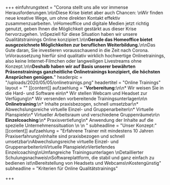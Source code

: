 +++
einfuhrungstext = "Corona stellt uns alle vor immense Herausforderungen.\n\nDiese Krise bietet aber auch Chancen:  \nWir finden neue kreative Wege, um ohne direkten Kontakt effektiv zusammenzuarbeiten.  \nHomeoffice und digitale Medien jetzt richtig genutzt, geben Ihnen die Möglichkeit gestärkt aus dieser Krise hervorzugehen.  \nSpeziell für diese Situation haben wir unsere Qualitätstrainings Online konzipiert.\n\n**Gerade das Homeoffice bietet ausgezeichnete Möglichkeiten zur beruflichen Weiterbildung.**\n\nDas Gute daran, Sie investieren vorausschauend in die Zeit nach Corona.  \nVoraussetzung hierfür sind qualitativ wirklich hochwertige Onlinetrainings, also keine Internet-Filmchen oder langweiligen Livestreams ohne Konzept.\n\n**Deshalb haben wir auf Basis unserer bewährten Präsenstrainings ganzheitliche Onlinetrainings konzipiert, die höchsten Ansprüchen genügen.**"
headerpic = "/uploads/2020/05/05/onlinetrainigs.png"
headertitel = "Online Trainings"
layout = ""
[[content]]
aufzaehlung = "**Vorbereitung:**\n\n* Wir weisen Sie in die Hard- und Software ein\n* Wir stellen Webcam und Headset zur Verfügung\n* Wir versenden vorbereitende Trainingsunterlagen\n\n  **Onlinetraining**:\n* Inhalte praxisbezogen, schnell umsetzbar\n* Abwechslungsreiche virtuelle Einzel- und Gruppenarbeiten\n* Virtuelle Planspiele\n* Virtueller Arbeitsraum und verschiedene Gruppenräume\n\n  **Einzelcoaching**:\n* Praxisvertiefung\n* Anwendung der Inhalte auf die spezielle Unternehmenssituation  \n     \n   "
subheadline = "Unser Konzept:"
[[content]]
aufzaehlung = "Erfahrene Trainer mit mindestens 10 Jahren Praxiserfahrung\nInhalte sind praxisbezogen und schnell umsetzbar\nAbwechslungsreiche virtuelle Einzel- und Gruppenarbeiten\nVirtuelle Planspiele\nVertiefendes Einzelcoaching\nUmfangreiche Trainingsunterlagen \nDetaillierter Schulungsnachweis\nSoftwareplattform, die stabil und ganz einfach zu bedienen ist\nBereitstellung von Headsets und Webcams\nKostengünstig"
subheadline = "Kriterien für Online Qualitätstrainings"

+++

